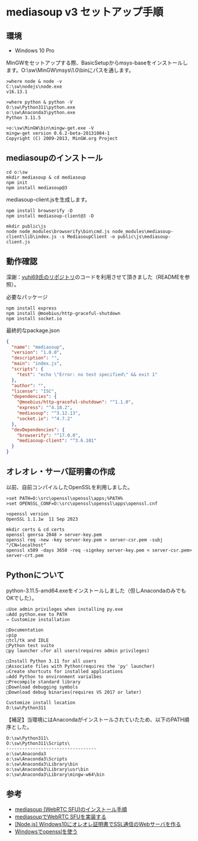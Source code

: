 # mediasoup v3 セットアップ手順

## 環境

- Windows 10 Pro

MinGWをセットアップする際、BasicSetupからmsys-baseをインストールします。O:\sw\MinGW\msys\1.0\binにパスを通します。

```console
>where node & node -v
C:\sw\nodejs\node.exe
v16.13.1

>where python & python -V
O:\sw\Python311\python.exe
o:\sw\Anaconda3\python.exe
Python 3.11.5

>o:\sw\MinGW\bin\mingw-get.exe -V
mingw-get version 0.6.2-beta-20131004-1
Copyright (C) 2009-2013, MinGW.org Project
```

## mediasoupのインストール

```console
cd o:\sw
mkdir mediasoup & cd mediasoup
npm init
npm install mediasoup@3
```

mediasoup-client.jsを生成します。

```console
npm install browserify -D
npm install mediasoup-client@3 -D

mkdir public\js
node node_modules\browserify\bin\cmd.js node_modules\mediasoup-client\lib\index.js -s MediasoupClient -o public\js\mediasoup-client.js
```

## 動作確認

深謝：[yuhi69氏のリポジトリ](https://github.com/yuhi69/mediasoup-simple)のコードを利用させて頂きました（READMEを参照）。

必要なパッケージ

```console
npm install express
npm install @moebius/http-graceful-shutdown
npm install socket.io
```

最終的なpackage.json

```json
{
  "name": "mediasoup",
  "version": "1.0.0",
  "description": "",
  "main": "index.js",
  "scripts": {
    "test": "echo \"Error: no test specified\" && exit 1"
  },
  "author": "",
  "license": "ISC",
  "dependencies": {
    "@moebius/http-graceful-shutdown": "^1.1.0",
    "express": "^4.18.2",
    "mediasoup": "^3.12.13",
    "socket.io": "^4.7.2"
  },
  "devDependencies": {
    "browserify": "^17.0.0",
    "mediasoup-client": "^3.6.101"
  }
}
```

## オレオレ・サーバ証明書の作成

以前、自前コンパイルしたOpenSSLを利用しました。

```console
>set PATH=O:\src\openssl\openssl\apps;%PATH%
>set OPENSSL_CONF=O:\src\openssl\openssl\apps\openssl.cnf

>openssl version
OpenSSL 1.1.1w  11 Sep 2023

mkdir certs & cd certs
openssl genrsa 2048 > server-key.pem
openssl req -new -key server-key.pem > server-csr.pem -subj "/CN=localhost"
openssl x509 -days 3650 -req -signkey server-key.pem < server-csr.pem> server-crt.pem
```

## Pythonについて

python-3.11.5-amd64.exeをインストールしました（但しAnacondaのみでもOKでした）。

```plaintext
☑Use admin privileges when installing py.exe
☑Add python.exe to PATH
→ Customize installation

□Documentation
☑pip
□tcl/tk and IDLE
□Python test suite
□py launcher ☑for all users(requires admin privileges)

□Install Python 3.11 for all users
□Associate files with Python(requires the 'py' launcher)
☑Create shortcuts for installed applications
☑Add Python to environment varialbes
□Precompile standard library
□Download debugging symbols
□Download debug binaries(requires VS 2017 or later)

Customize install location
O:\sw\Python311
```

【補足】当環境にはAnacondaがインストールされていたため、以下のPATH順序とした。

```plaintext
O:\sw\Python311\
O:\sw\Python311\Scripts\
----------------------------------
o:\sw\Anaconda3
o:\sw\Anaconda3\Scripts
o:\sw\Anaconda3\Library\bin
o:\sw\Anaconda3\Library\usr\bin
o:\sw\Anaconda3\Library\mingw-w64\bin
```

## 参考

- [mediasoup (WebRTC SFU)のインストール手順](https://moewe-net.com/webrtc/install-mediasoup)
- [mediasoupでWebRTC SFUを実装する](https://moewe-net.com/webrtc/how-to-mediasoup)
- [[Node.js] Windows10にオレオレ証明書でSSL通信のWebサーバを作る](https://qiita.com/suo-takefumi/items/3e3dcb1ae26b2efa2eb7)
- [Windowsでopensslを使う](https://kumasoft.blogspot.com/2016/09/windowsopenssl.html)
